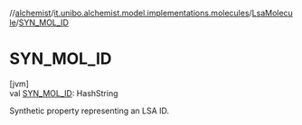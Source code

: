//[alchemist](../../../index.md)/[it.unibo.alchemist.model.implementations.molecules](../index.md)/[LsaMolecule](index.md)/[SYN_MOL_ID](-s-y-n_-m-o-l_-i-d.md)

# SYN_MOL_ID

[jvm]\
val [SYN_MOL_ID](-s-y-n_-m-o-l_-i-d.md): HashString

Synthetic property representing an LSA ID.
